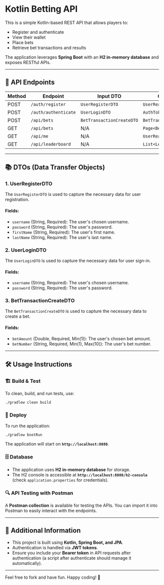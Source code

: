 # Kotlin Betting API

This is a simple Kotlin-based REST API that allows players to:
- Register and authenticate
- View their wallet
- Place bets
- Retrieve bet transactions and results

The application leverages **Spring Boot** with an **H2 in-memory database** and exposes RESTful APIs.

---

## 📌 API Endpoints

| Method | Endpoint            | Input DTO       | Output DTO |
|--------|---------------------|-----------------|------------|
| POST   | `/auth/register`    | `UserRegisterDTO`| `UserReadDTO` |
| POST   | `/auth/authenticate`| `UserLoginDTO`  | `AuthTokenDTO` |
| POST   | `/api/bets`         | `BetTransactionCreateDTO`| `BetTransactionDTO` |
| GET    | `/api/bets`         | N/A             | `Page<BetTransactionDTO>` |
| GET    | `/api/me`           | N/A             | `UserReadDTO` |
| GET    | `/api/leaderboard`  | N/A             | `List<LeaderboardDTO>` |

---

## 📚 DTOs (Data Transfer Objects)

### 1. **UserRegisterDTO**
The `UserRegisterDTO` is used to capture the necessary data for user registration.

#### Fields:
- `username` (String, Required): The user's chosen username.
- `password` (String, Required): The user's password.
- `firstName` (String, Required): The user's first name.
- `lastName` (String, Required): The user's last name.

### 2. **UserLoginDTO**
The `UserLoginDTO` is used to capture the necessary data for user sign-in.

#### Fields:
- `username` (String, Required): The user's chosen username.
- `password` (String, Required): The user's password.

### 3. **BetTransactionCreateDTO**
The `BetTransactionCreateDTO` is used to capture the necessary data to create a bet.

#### Fields:
- `betAmount` (Double, Required, Min(1)): The user's chosen bet amount.
- `betNumber` (String, Required, Min(1), Max(10)): The user's bet number.

---

## 🛠️ Usage Instructions

### 🏗️ Build & Test
To clean, build, and run tests, use:
```sh
./gradlew clean build
```

### 🚀 Deploy
To run the application:
```sh
./gradlew bootRun
```

The application will start on **`http://localhost:8080`**.

### 🗄️ Database
- The application uses **H2 in-memory database** for storage.
- The H2 console is accessible at **`http://localhost:8080/h2-console`** (check `application.properties` for credentials).

### 🔍 API Testing with Postman
A **Postman collection** is available for testing the APIs. You can import it into Postman to easily interact with the endpoints.

---

## 🔗 Additional Information
- This project is built using **Kotlin, Spring Boot, and JPA**.
- Authentication is handled via **JWT tokens**.
- Ensure you include your **Bearer token** in API requests after authentication (a script after authenticate should manage it automatically).

---

Feel free to fork and have fun. Happy coding! 🚀

